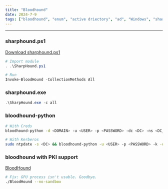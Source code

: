 ```yaml
---
title: "Bloodhound"
date: 2024-7-9
tags: ["bloodhound", "enum", "active driectory", "ad", "Windows", "sharphound"]
---
```


---
### sharphound.ps1

[Download sharphound.ps1](https://github.com/BloodHoundAD/BloodHound/blob/master/Collectors/SharpHound.ps1)

```powershell
# Import module
. .\SharpHound.ps1
```

```powershell
# Run
Invoke-BloodHound -CollectionMethods All
```

### sharphound.exe

```powershell
.\SharpHound.exe -c all
```

### bloodhound-python

```bash
# With Creds
bloodhound-python -d <DOMAIN> -u <USER> -p <PASSWORD> -dc <DC> -ns <DC_IP> -c all --zip
```

```bash
# With Kerberos
sudo ntpdate -s <DC> && bloodhound-python -u <USER> -p <PASSWORD> -k -d <DOMAIN> -dc <DC> -ns <DC_IP> -c all --zip
```

### bloodhound with PKI support

[BloodHound](https://github.com/ly4k/BloodHound)

```bash
# Fix: GPU process isn't usable. Goodbye.
./BloodHound --no-sandbox
```

<br>
